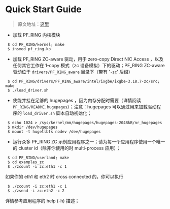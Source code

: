 # Quick Start Guide

> 原文地址：[这里](https://github.com/ntop/PF_RING/blob/dev/userland/examples_zc/README.quickstart)

- 加载 PF_RING 内核模块

```shell
 $ cd PF_RING/kernel; make
 $ insmod pf_ring.ko
```

- 加载 PF_RING ZC-aware 驱动，用于 zero-copy Direct NIC Access ，以及任何其它工作在 1-copy 模式（zc 设备模拟）下的驱动；PF_RING ZC-aware 驱动位于 `drivers/PF_RING_aware` 目录下（带有 '`-zc`' 后缀）

```
 $ cd PF_RING/drivers/PF_RING_aware/intel/ixgbe/ixgbe-3.18.7-zc/src; make
 $ ./load_driver.sh
```

- 使能并挂在足够的 hugepages ，因为内存分配时需要（详情阅读 `PF_RING/README.hugepages`）；注意：hugepages 可以通过用来加载驱动程序的 `load_driver.sh` 脚本自动初始化；

```
 $ echo 1024 > /sys/kernel/mm/hugepages/hugepages-2048kB/nr_hugepages
 $ mkdir /dev/hugepages
 $ mount -t hugetlbfs nodev /dev/hugepages
```

- 运行众多 PF_RING ZC 示例应用程序之一；请为每一个应用程序使用一个唯一的 cluster id（除非你使用的时 multi-process 应用）；

```
 $ cd PF_RING/userland; make
 $ cd examples_zc
 $ ./zcount -i zc:eth1 -c 1
```

如果你的 eth1 和 eth2 时 cross connected 的，你可以执行

```
 $ ./zcount -i zc:eth1 -c 1
 $ ./zsend -i zc:eth2 -c 2
```

详情参考应用程序的 help (-h) 描述；

